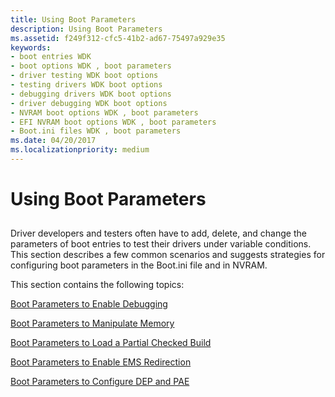```yaml
---
title: Using Boot Parameters
description: Using Boot Parameters
ms.assetid: f249f312-cfc5-41b2-ad67-75497a929e35
keywords:
- boot entries WDK
- boot options WDK , boot parameters
- driver testing WDK boot options
- testing drivers WDK boot options
- debugging drivers WDK boot options
- driver debugging WDK boot options
- NVRAM boot options WDK , boot parameters
- EFI NVRAM boot options WDK , boot parameters
- Boot.ini files WDK , boot parameters
ms.date: 04/20/2017
ms.localizationpriority: medium
---
```


# Using Boot Parameters


## <span id="ddk_using_boot_parameters_tools"></span><span id="DDK_USING_BOOT_PARAMETERS_TOOLS"></span>


Driver developers and testers often have to add, delete, and change the parameters of boot entries to test their drivers under variable conditions. This section describes a few common scenarios and suggests strategies for configuring boot parameters in the Boot.ini file and in NVRAM.

This section contains the following topics:

[Boot Parameters to Enable Debugging](boot-parameters-to-enable-debugging.md)

[Boot Parameters to Manipulate Memory](boot-parameters-to-manipulate-memory.md)

[Boot Parameters to Load a Partial Checked Build](boot-parameters-to-load-a-partial-checked-build.md)

[Boot Parameters to Enable EMS Redirection](boot-parameters-to-enable-ems-redirection.md)

[Boot Parameters to Configure DEP and PAE](boot-parameters-to-configure-dep-and-pae.md)

 

 





